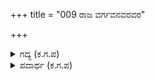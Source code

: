 +++
title = "009 ರಾಜ ವರ್ಗವನವರವರ"

+++

<details><summary>ಗದ್ಯ (ಕ.ಗ.ಪ) </summary>

9. ರಾಜವರ್ಗವನ್ನು ಅವರವರ ತೇಜಸ್ಸು ಮಾನ್ಯತೆಗಳಿಗೆ ಉಚಿತವೆನಿಸುವಂತೆ ಗಜ, ರಥ, ವಾಜಿ ಬಗೆಬಗೆಯ ಆಭರಣ, ವಸ್ತ್ರ,   
ವಧೂ ನಿವಹಗಳಿಂದ ಗೌರವಿಸಿದ. ಜಗತ್ಪತಿಯಾದ ಶ್ರೀಕೃಷ್ಣನೊಬ್ಬನನ್ನು ಬಿಟ್ಟು ಎಲ್ಲ ರಾಜರನ್ನೂ ತನ್ನ ತಮ್ಮಂದಿರೊಡಗೂಡಿ   
ಗೌರವದಿಂದ ಕಳಿಸಿಕೊಟ್ಟ.
</details>

<details><summary>ಪದಾರ್ಥ (ಕ.ಗ.ಪ) </summary>

ಕದಂಬ-ನಿವಹ , ಸಮೂಹ
</details>
